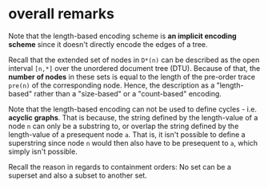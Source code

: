 
<!-- ======================================================================= -->
# overall remarks

Note that the length-based encoding scheme is **an implicit encoding scheme**
since it doesn't directly encode the edges of a tree.

Recall that the extended set of nodes in `D*(n)` can be described as the open
interval `[n,*]` over the unordered document tree (DTU). Because of that, the
**number of nodes** in these sets is equal to the length of the pre-order trace
`pre(n)` of the corresponding node. Hence, the description as a "length-based"
rather than a "size-based" or a "count-based" encoding.

Note that the length-based encoding can not be used to define cycles - i.e.
**acyclic graphs**. That is because, the string defined by the length-value
of a node `n` can only be a substring to, or overlap the string defined by
the length-value of a presequent node `a`. That is, it isn't possible to
define a superstring since node `n` would then also have to be presequent
to `a`, which simply isn't possible.

Recall the reason in regards to containment orders:
No set can be a superset and also a subset to another set.
